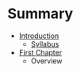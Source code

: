 # Summary

* [Introduction](README.md)
   * [Syllabus](syllabus.md)
* [First Chapter](chapter1.md)
   * Overview

